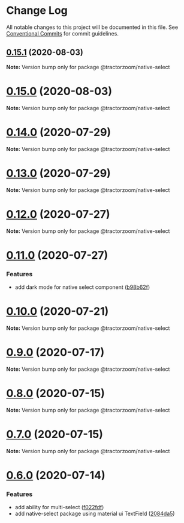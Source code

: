 # Change Log

All notable changes to this project will be documented in this file.
See [Conventional Commits](https://conventionalcommits.org) for commit guidelines.

## [0.15.1](https://github.com/TractorZoom/component-library/compare/v0.15.0...v0.15.1) (2020-08-03)

**Note:** Version bump only for package @tractorzoom/native-select





# [0.15.0](https://github.com/TractorZoom/component-library/compare/v0.14.1...v0.15.0) (2020-08-03)

**Note:** Version bump only for package @tractorzoom/native-select





# [0.14.0](https://github.com/TractorZoom/component-library/compare/v0.13.0...v0.14.0) (2020-07-29)

**Note:** Version bump only for package @tractorzoom/native-select





# [0.13.0](https://github.com/TractorZoom/component-library/compare/v0.12.1...v0.13.0) (2020-07-29)

**Note:** Version bump only for package @tractorzoom/native-select





# [0.12.0](https://github.com/TractorZoom/component-library/compare/v0.11.0...v0.12.0) (2020-07-27)

**Note:** Version bump only for package @tractorzoom/native-select





# [0.11.0](https://github.com/TractorZoom/component-library/compare/v0.10.0...v0.11.0) (2020-07-27)


### Features

* add dark mode for native select component ([b98b62f](https://github.com/TractorZoom/component-library/commit/b98b62f8dddd4db15d383a235b533e2fe84b0d3f))





# [0.10.0](https://github.com/TractorZoom/component-library/compare/v0.9.1...v0.10.0) (2020-07-21)

**Note:** Version bump only for package @tractorzoom/native-select





# [0.9.0](https://github.com/TractorZoom/component-library/compare/v0.8.6...v0.9.0) (2020-07-17)

**Note:** Version bump only for package @tractorzoom/native-select





# [0.8.0](https://github.com/TractorZoom/component-library/compare/v0.7.0...v0.8.0) (2020-07-15)

**Note:** Version bump only for package @tractorzoom/native-select





# [0.7.0](https://github.com/TractorZoom/component-library/compare/v0.6.0...v0.7.0) (2020-07-15)

**Note:** Version bump only for package @tractorzoom/native-select





# [0.6.0](https://github.com/TractorZoom/component-library/compare/v0.5.0...v0.6.0) (2020-07-14)


### Features

* add ability for multi-select ([f022fdf](https://github.com/TractorZoom/component-library/commit/f022fdf3dc5a32a934fa2aa38918c8ef1aa8e6de))
* add native-select package using material ui TextField ([2084da5](https://github.com/TractorZoom/component-library/commit/2084da57a965d759b34d36fc225a607cf552ebfd))
